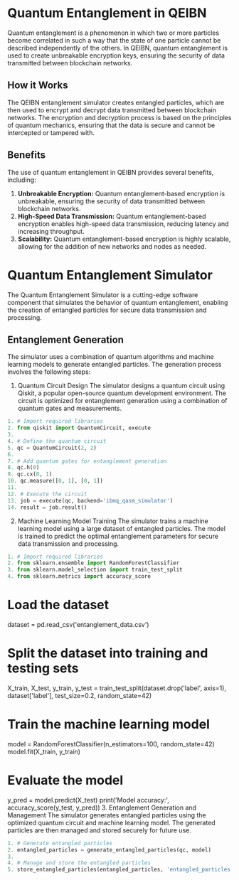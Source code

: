 # Quantum Entanglement in QEIBN
Quantum entanglement is a phenomenon in which two or more particles become correlated in such a way that the state of one particle cannot be described independently of the others. In QEIBN, quantum entanglement is used to create unbreakable encryption keys, ensuring the security of data transmitted between blockchain networks.

## How it Works
The QEIBN entanglement simulator creates entangled particles, which are then used to encrypt and decrypt data transmitted between blockchain networks. The encryption and decryption process is based on the principles of quantum mechanics, ensuring that the data is secure and cannot be intercepted or tampered with.

## Benefits
The use of quantum entanglement in QEIBN provides several benefits, including:

1. **Unbreakable Encryption:** Quantum entanglement-based encryption is unbreakable, ensuring the security of data transmitted between blockchain networks.
2. **High-Speed Data Transmission:** Quantum entanglement-based encryption enables high-speed data transmission, reducing latency and increasing throughput.
3. **Scalability:** Quantum entanglement-based encryption is highly scalable, allowing for the addition of new networks and nodes as needed.

# Quantum Entanglement Simulator
The Quantum Entanglement Simulator is a cutting-edge software component that simulates the behavior of quantum entanglement, enabling the creation of entangled particles for secure data transmission and processing.

## Entanglement Generation
The simulator uses a combination of quantum algorithms and machine learning models to generate entangled particles. The generation process involves the following steps:

1. Quantum Circuit Design
The simulator designs a quantum circuit using Qiskit, a popular open-source quantum development environment. The circuit is optimized for entanglement generation using a combination of quantum gates and measurements.

```python
1. # Import required libraries
2. from qiskit import QuantumCircuit, execute
3. 
4. # Define the quantum circuit
5. qc = QuantumCircuit(2, 2)
6. 
7. # Add quantum gates for entanglement generation
8. qc.h(0)
9. qc.cx(0, 1)
10. qc.measure([0, 1], [0, 1])
11. 
12. # Execute the circuit
13. job = execute(qc, backend='ibmq_qasm_simulator')
14. result = job.result()
```

2. Machine Learning Model Training
The simulator trains a machine learning model using a large dataset of entangled particles. The model is trained to predict the optimal entanglement parameters for secure data transmission and processing.

```python
1. # Import required libraries
2. from sklearn.ensemble import RandomForestClassifier
3. from sklearn.model_selection import train_test_split
4. from sklearn.metrics import accuracy_score
```

# Load the dataset
dataset = pd.read_csv('entanglement_data.csv')

# Split the dataset into training and testing sets
X_train, X_test, y_train, y_test = train_test_split(dataset.drop('label', axis=1), dataset['label'], test_size=0.2, random_state=42)

# Train the machine learning model
model = RandomForestClassifier(n_estimators=100, random_state=42)
model.fit(X_train, y_train)

# Evaluate the model
y_pred = model.predict(X_test)
print('Model accuracy:', accuracy_score(y_test, y_pred))
3. Entanglement Generation and Management
The simulator generates entangled particles using the optimized quantum circuit and machine learning model. The generated particles are then managed and stored securely for future use.

```python
1. # Generate entangled particles
2. entangled_particles = generate_entangled_particles(qc, model)
3. 
4. # Manage and store the entangled particles
5. store_entangled_particles(entangled_particles, 'entangled_particles.db')
```

